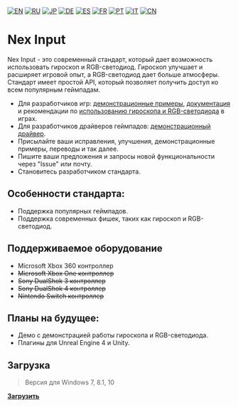 ﻿[![EN](https://user-images.githubusercontent.com/9499881/33184537-7be87e86-d096-11e7-89bb-f3286f752bc6.png)](https://github.com/NexInput/Core/blob/master/README.md) 
[![RU](https://user-images.githubusercontent.com/9499881/27683795-5b0fbac6-5cd8-11e7-929c-057833e01fb1.png)](https://github.com/NexInput/Core/blob/master/README.RU.md) 
[![JP](https://user-images.githubusercontent.com/9499881/45507863-48e09f00-b7a4-11e8-9750-f5778e187ad6.png)](https://github.com/NexInput/Core/blob/master/README.JP.md)
[![DE](https://user-images.githubusercontent.com/9499881/31012392-ac051326-a522-11e7-9c8c-2186ddf553d0.png)](https://github.com/NexInput/Core/blob/master/README.DE.md) 
[![ES](https://user-images.githubusercontent.com/9499881/31012379-9d8f7764-a522-11e7-8bf4-739077369e8b.png)](https://github.com/NexInput/Core/blob/master/README.ES.md) 
[![FR](https://user-images.githubusercontent.com/9499881/31012387-a7b4aaac-a522-11e7-8485-36ce58dc2d4a.png)](https://github.com/NexInput/Core/blob/master/README.FR.md) 
[![PT](https://user-images.githubusercontent.com/9499881/31012384-a1d1b544-a522-11e7-8a13-3cb53450d55c.png)](https://github.com/NexInput/Core/blob/master/README.PT.md)
[![IT](https://user-images.githubusercontent.com/9499881/50381884-97f37580-06ab-11e9-8ca8-e8ec7a1b8594.png)](https://github.com/NexInput/Core/blob/master/README.IT.md)
[![CN](https://user-images.githubusercontent.com/9499881/31012373-978ce414-a522-11e7-9936-387b1c530e2f.png)](https://github.com/NexInput/Core/blob/master/README.CN.md) 
# Nex Input
Nex Input - это современный стандарт, который дает возможность использовать гироскоп и RGB-светодиод. Гироскоп улучшает и расширяет игровой опыт, а RGB-светодиод дает больше атмосферы. Стандарт имеет простой API, который позволяет получить доступ ко всем популярным геймпадам.

- Для разработчиков игр: [демонстрационные примеры](https://github.com/NexInput/Samples), [документация](https://github.com/NexInput/Core/blob/master/Docs/README.RU.md) и рекомендации по [использованию гироскопа и RGB-светодиода](https://github.com/NexInput/Core/blob/master/Docs/RU/Recommendations/Games.md) в играх.
- Для разработчиков драйверов геймпадов: [демонстрационный драйвер](https://github.com/NexInput/Sample-driver).
- Присылайте ваши исправления, улучшения, демонстрационные примеры, переводы и так далее.
- Пишите ваши предложения и запросы новой функциональности через "Issue" или почту.
- Становитесь разработчиком стандарта.

## Особенности стандарта:
- Поддержка популярных геймпадов.
- Поддержка современных фишек, таких как гироскоп и RGB-светодиод.

## Поддерживаемое оборудование
- Microsoft Xbox 360 контроллер
- ~~Microsoft Xbox One контроллер~~
- ~~Sony DualShok 3 контроллер~~
- ~~Sony DualShok 4 контроллер~~
- ~~Nintendo Switch контроллер~~

## Планы на будущее:
- Демо с демонстрацией работы гироскопа и RGB-светодиода.
- Плагины для Unreal Engine 4 и Unity.

## Загрузка
>Версия для Windows 7, 8.1, 10

**[Загрузить](https://github.com/NexInput/Core/releases)**